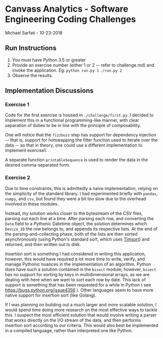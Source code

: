 # Canvass Analytics - Software Engineering Coding Challenges
Michael Sarfati - 10-23-2018

## Run Instructions

1. You must have Python 3.5 or greater
2. Provide an exercise number (either 1 or 2 -- refer to challenge.md) and invoke the application. Eg:
    `python run.py 1`
    `./run.py 2`
3. Observe the results.

## Implementation Discussions

### Exercise 1

Code for the first exercise is housed in `./challenge/first.py`. I decided to implement this in a functional programming-like manner, with clear separation of duties to be in line with the principle of composability.

One will notice that the `fizzbuzz` step has support for dependency injection -- that is, support for hotswapping the filter function used to iterate over the data -- so that in theory, one could use a different implementation to implement exercise1.

A separate function `printableSequence` is used to render the data in the desired comma-separated form.

### Exercise 2

Due to time constraints, this is admittedly a naive implementation, relying on the simplicity of the standard library. I had experimented briefly with `pandas`, `numpy`, and `csv`, but found they were a bit too slow due to the overhead involved in these modules.

Instead, my solution works closer to the bytestream of the CSV files, parsing out each line at a time. After parsing each row, and converting the `Date` field to a Pythonic Datetime object, the solution determines which `Device_ID` the row belongs to, and appends its respective lists. At the end of the parsing-and-collecting phase, both of the lists are then sorted asynchronously (using Python's standard sort, which uses [Timsort](https://en.wikipedia.org/wiki/Timsort)) and returned, and then written out to disk.

Insertion sort is something I had considered in writing this application, however, this would have required a lot more time to write, verify, and manage Pythonic nuances in the implementation of an algorithm. Python does have such a solution contained in the `bisect` module; however, `bisect` has no support for sorting by keys in multidimensional arrays, as we are dealing with here when we want to sort each row by date. This lack of support is something that has been requested for a while in Python ( see https://bugs.python.org/issue4356 ). Other languages seem to have more native support for insertion sort (like Golang).

If I was planning on building out a much larger and more scalable solution, I would spend time doing more research on the most effective ways to tackle this. I suspect the most efficient solution that would involve writing a parser that works directly on the I/O stream of the data, and then performs insertion sort according to our criteria. This would also best be implemented in a compiled language, rather than interpreted one like Python.